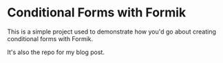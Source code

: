 # Conditional Forms with Formik

This is a simple project used to demonstrate how you'd go about creating conditional forms with Formik.

It's also the repo for my blog post.
